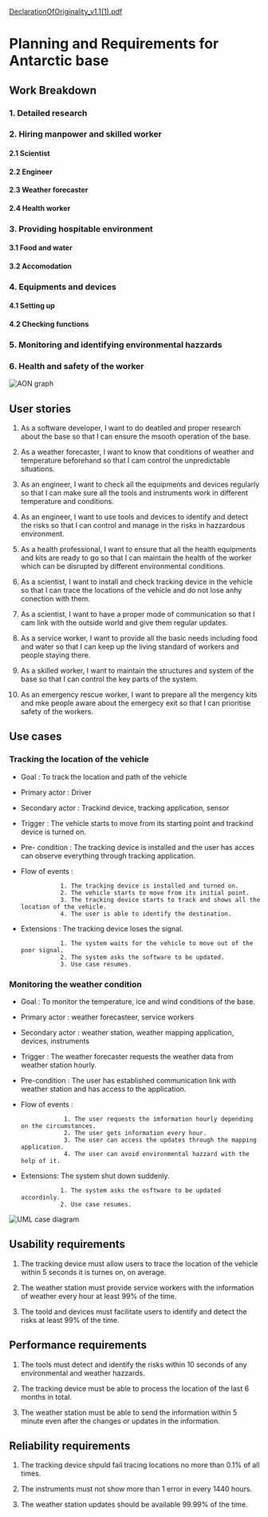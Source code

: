[DeclarationOfOriginality_v1.1(1).pdf](https://github.com/Simran07-bit/Software-project-for-Antarctic-base/files/6396184/DeclarationOfOriginality_v1.1.1.pdf)
 
# Planning and Requirements for Antarctic base 
## Work Breakdown
### 1. Detailed research
### 2. Hiring manpower and skilled worker
#### 2.1 Scientist
#### 2.2 Engineer
#### 2.3 Weather forecaster
#### 2.4 Health worker
### 3. Providing hospitable environment
#### 3.1 Food and water
#### 3.2 Accomodation
### 4. Equipments and devices
#### 4.1 Setting up
#### 4.2 Checking functions
### 5. Monitoring and identifying environmental hazzards
### 6. Health and safety of the worker

![AON graph](https://user-images.githubusercontent.com/83198969/116499432-b94d7780-a8de-11eb-9373-8ed7de78f406.png)

## User stories

1. As a software developer, I want to do deatiled and proper research about the base so that I can ensure the msooth operation of the base.

2. As a weather forecaster, I want to know that conditions of weather and temperature beforehand so that I cam control the unpredictable situations. 

3. As an engineer, I want to check all the equipments and devices regularly so that I can make sure all the tools and instruments work in different temperature and conditions.

4. As an engineer, I want to use tools and devices to identify and detect the risks so that I can control and manage in the risks in hazzardous environment.

5. As a health professional, I want to ensure that all the health equipments and kits are ready to go so that I can maintain the health of the worker which can be disrupted by different environmental conditions.

6. As a scientist, I want to install and check tracking device in the vehicle so that I can trace the locations of the vehicle and do not lose anhy conection with them.

7. As a scientist, I want to have a proper mode of communication so that I cam link with the outside world and give them regular updates.

8. As a service worker, I want to provide all the basic needs including food and water so that I can keep up the living standard of workers and people staying there.

9. As a skilled worker, I want to maintain the structures and system of the base so that I can control the key parts of the system.

10. As an emergency rescue worker, I want to prepare all the mergency kits and mke people aware about the emergecy exit so that I can prioritise safety of the workers.    


## Use cases 

### Tracking the location of the vehicle

* Goal : To track the location and path of the vehicle
* Primary actor : Driver
* Secondary actor : Trackind device, tracking application, sensor
* Trigger : The vehicle starts to move from its starting point and trackind device is turned on.
* Pre- condition : The tracking device is installed and the user has acces can observe everything through tracking application.
* Flow of events :
                 
                 1. The tracking device is installed and turned on.
                 2. The vehicle starts to move from its initial point.
                 3. The tracking device starts to track and shows all the location of the vehicle.
                 4. The user is able to identify the destination.

* Extensions : The tracking device loses the signal.

                 1. The system waits for the vehicle to move out of the poor signal.
                 2. The system asks the software to be updated.
                 3. Use case resumes. 
                
                
### Monitoring the weather condition

* Goal : To monitor the temperature, ice and wind conditions of the base.
* Primary actor : weather forecasteer, service workers
* Secondary actor : weather station, weather mapping application, devices, instruments
* Trigger : The weather forecaster requests the weather data from weather station hourly.
* Pre-condition : The user has established communication link with weather station and has access to the application.
* Flow of events : 

                  1. The user requests the imformation hourly depending on the circumstances.
                  2. The user gets information every hour.
                  3. The user can access the updates through the mapping application. 
                  4. The user can avoid environmental hazzard with the help of it.
                  
* Extensions: The system shut down suddenly.

                 1. The system asks the osftware to be updated accordinly.
                 2. Use case resumes.
 
 
 ![UML case diagram](https://user-images.githubusercontent.com/83198969/116499515-e9951600-a8de-11eb-804d-c082cae6d75e.png)
                 
                 
## Usability requirements 

1. The tracking device must allow users to trace the location of the vehicle within 5 seconds it is turnes on, on average.

2. The weather station must provide service workers with the information of weather every hour at least 99% of the time.

3. The toold and devices must facilitate users to identify and detect the risks at least 99% of the time.


## Performance requirements 

1. The tools must detect and identify the risks within 10 seconds of any environmental and weather hazzards.

2. The tracking device must be able to process the location of the last 6 months in total.

3. The weather station must be able to send the information within 5 minute even after the changes or updates in the information.


## Reliability requirements 

1. The tracking device shpuld fail tracing locations no more than 0.1% of all times.

2. The instruments must not show more than 1 error in every 1440 hours.

3. The weather station updates should be available 99.99% of the time. 

  

